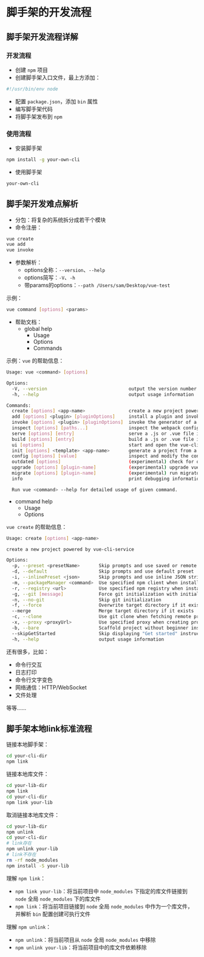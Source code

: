 # 脚手架的开发流程

## 脚手架开发流程详解

### 开发流程

- 创建 `npm` 项目
- 创建脚手架入口文件，最上方添加：
```bash
#!/usr/bin/env node
```
- 配置 `package.json`，添加 `bin` 属性
- 编写脚手架代码
- 将脚手架发布到 `npm`

### 使用流程

- 安装脚手架

```bash
npm install -g your-own-cli
```

- 使用脚手架

```bash
your-own-cli
```

## 脚手架开发难点解析

- 分包：将复杂的系统拆分成若干个模块
- 命令注册：
```bash
vue create
vue add
vue invoke
```
- 参数解析：
  - options全称：`--version`、`--help`
  - options简写：`-V`、`-h`
  - 带params的options：`--path /Users/sam/Desktop/vue-test`

示例：
```bash
vue command [options] <params>
```

- 帮助文档：
  - global help
    - Usage
    - Options
    - Commands
    

示例：`vue` 的帮助信息：

```bash
Usage: vue <command> [options]

Options:
  -V, --version                              output the version number
  -h, --help                                 output usage information

Commands:
  create [options] <app-name>                create a new project powered by vue-cli-service
  add [options] <plugin> [pluginOptions]     install a plugin and invoke its generator in an already created project
  invoke [options] <plugin> [pluginOptions]  invoke the generator of a plugin in an already created project
  inspect [options] [paths...]               inspect the webpack config in a project with vue-cli-service
  serve [options] [entry]                    serve a .js or .vue file in development mode with zero config
  build [options] [entry]                    build a .js or .vue file in production mode with zero config
  ui [options]                               start and open the vue-cli ui
  init [options] <template> <app-name>       generate a project from a remote template (legacy API, requires @vue/cli-init)
  config [options] [value]                   inspect and modify the config
  outdated [options]                         (experimental) check for outdated vue cli service / plugins
  upgrade [options] [plugin-name]            (experimental) upgrade vue cli service / plugins
  migrate [options] [plugin-name]            (experimental) run migrator for an already-installed cli plugin
  info                                       print debugging information about your environment

  Run vue <command> --help for detailed usage of given command.
```

  - command help
    - Usage
    - Options

`vue create` 的帮助信息：
```bash
Usage: create [options] <app-name>

create a new project powered by vue-cli-service

Options:
  -p, --preset <presetName>       Skip prompts and use saved or remote preset
  -d, --default                   Skip prompts and use default preset
  -i, --inlinePreset <json>       Skip prompts and use inline JSON string as preset
  -m, --packageManager <command>  Use specified npm client when installing dependencies
  -r, --registry <url>            Use specified npm registry when installing dependencies (only for npm)
  -g, --git [message]             Force git initialization with initial commit message
  -n, --no-git                    Skip git initialization
  -f, --force                     Overwrite target directory if it exists
  --merge                         Merge target directory if it exists
  -c, --clone                     Use git clone when fetching remote preset
  -x, --proxy <proxyUrl>          Use specified proxy when creating project
  -b, --bare                      Scaffold project without beginner instructions
  --skipGetStarted                Skip displaying "Get started" instructions
  -h, --help                      output usage information
```

还有很多，比如：
- 命令行交互
- 日志打印
- 命令行文字变色
- 网络通信：HTTP/WebSocket
- 文件处理

等等……



## 脚手架本地link标准流程

链接本地脚手架：

```bash
cd your-cli-dir
npm link
```

链接本地库文件：

```bash
cd your-lib-dir
npm link
cd your-cli-dir
npm link your-lib
```

取消链接本地库文件：

```bash
cd your-lib-dir
npm unlink
cd your-cli-dir
# link存在
npm unlink your-lib
# link不存在
rm -rf node_modules
npm install -S your-lib
```

理解 `npm link`：

- `npm link your-lib`：将当前项目中 `node_modules` 下指定的库文件链接到 `node` 全局 `node_modules` 下的库文件
- `npm link`：将当前项目链接到 `node` 全局 `node_modules` 中作为一个库文件，并解析 `bin` 配置创建可执行文件

理解 `npm unlink`：

- `npm unlink`：将当前项目从 `node` 全局 `node_modules` 中移除
- `npm unlink your-lib`：将当前项目中的库文件依赖移除
